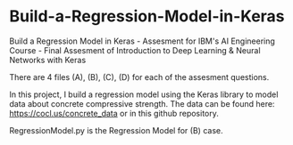 # Build-a-Regression-Model-in-Keras
Build a Regression Model in Keras - Assesment for IBM's AI Engineering Course - Final Assesment of Introduction to Deep Learning &amp; Neural Networks with Keras

There are 4 files (A), (B), (C), (D) for each of the assesment questions.

In this project, I build a regression model using the Keras library to model data about concrete compressive strength.
The data can be found here: https://cocl.us/concrete_data or in this github repository.

RegressionModel.py is the Regression Model for (B) case.

